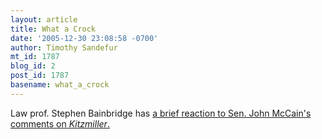 ```yaml
---
layout: article
title: What a Crock
date: '2005-12-30 23:08:58 -0700'
author: Timothy Sandefur
mt_id: 1787
blog_id: 2
post_id: 1787
basename: what_a_crock
---
```

Law prof. Stephen Bainbridge has <a href="http://www.professorbainbridge.com/2005/12/mccain_just_doe.html">a brief reaction to Sen. John McCain's comments on <em>Kitzmiller</em>.</a>
